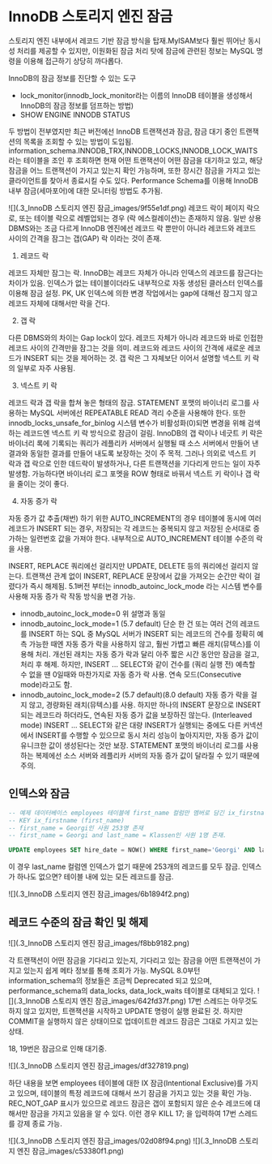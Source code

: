 # InnoDB 스토리지 엔진 잠금
스토리지 엔진 내부에서 레코드 기반 잠금 방식을 탑재.MyISAM보다 훨씬 뛰어난 동시성 처리를 제공할 수 있지만, 이원화된 잠금 처리 탓에 잠금에 관련된 정보는 MySQL 명령을 이용해 접근하기 상당히 까다롭다.

InnoDB의 잠금 정보를 진단할 수 있는 도구
- lock_monitor(innodb_lock_monitor라는 이름의 InnoDB 테이블을 생성해서 InnoDB의 잠금 정보를 덤프하는 방법)
- SHOW ENGINE INNODB STATUS

두 방법이 전부였지만 최근 버전에선
InnoDB 트랜잭션과 잠금, 잠금 대기 중인 트랜잭션의 목록을 조회할 수 있는 방법이 도입됨.
information_schema.INNODB_TRX,INNODB_LOCKS,INNODB_LOCK_WAITS 라는 테이블을 조인 후 조회하면 현재 어떤 트랜잭션이 어떤 잠금을 대기하고 있고, 해당 잠금을 어느 트랜잭션이 가지고 있는지 확인 가능하며, 또한 장시간 잠금을 가지고 있는 클라이언트를 찾아서 종료시킬 수도 있다. Performance Schema를 이용해 InnoDB 내부 잠금(세마포어)에 대한 모니터링 방법도 추가됨.

![](.3_InnoDB 스토리지 엔진 잠금_images/9f55e1df.png)
레코드 락이 페이지 락으로, 또는 테이블 락으로 레벨업되는 경우 (락 에스컬레이션)는 존재하지 않음.
일반 상용 DBMS와는 조금 다르게 InnoDB 엔진에선 레코드 락 뿐만이 아니라 레코드와 레코드 사이의 간격을 잠그는 갭(GAP) 락 이라는 것이 존재.

1. 레코드 락

레코드 자체만 잠그는 락. InnoDB는 레코드 자체가 아니라 인덱스의 레코드를 잠근다는 차이가 있음. 인덱스가 없는 테이블이더라도 내부적으로 자동 생성된 클러스터 인덱스를 이용해 잠금 설정. PK, UK 인덱스에 의한 변경 작업에서는 gap에 대해선 잠그지 않고 레코드 자체에 대해서만 락을 건다.

2. 갭 락

다른 DBMS와의 차이는 Gap lock이 있다. 레코드 자체가 아니라 레코드와 바로 인접한 레코드 사이의 간격만을 잠그는 것을 의미. 레코드와 레코드 사이의 간격에 새로운 레코드가 INSERT 되는 것을 제어하는 것. 갭 락은 그 자체보단 이어서 설명할 넥스트 키 락의 일부로 자주 사용됨.

3. 넥스트 키 락

레코드 락과 갭 락을 합쳐 놓은 형태의 잠금.
STATEMENT 포맷의 바이너리 로그를 사용하는 MySQL 서버에선 REPEATABLE READ 격리 수준을 사용해야 한다. 또한 innodb_locks_unsafe_for_binlog 시스템 변수가 비활성화(0)되면 변경을 위해 검색하는 레코드엔 넥스트 키 락 방식으로 잠금이 걸림.
InnoDB의 갭 락이나 네긋트 키 락은 바이너리 록에 기록되는 쿼리가 레플리카 서버에서 실행될 때 소스 서버에서 만들어 낸 결과와 동일한 결과를 만들어 내도록 보장하는 것이 주 목적.
그러나 의외로 넥스트 키 락과 갭 락으로 인한 데드락이 발생하거나, 다른 트랜잭션을 기다리게 만드는 일이 자주 발생함.
가능하다면 바이너리 로그 포멧을 ROW 형태로 바꿔서 넥스트 키 락이나 갭 락을 줄이는 것이 좋다.

4. 자동 증가 락

자동 증가 값 추출(채번) 하기 위한 AUTO_INCREMENT의 경우 테이블에 동시에 여러 레코드가 INSERT 되는 경우, 저장되는 각 레코드는 중복되지 않고 저장된 순서대로 증가하는 일련번호 값을 가져야 한다.
내부적으로 AUTO_INCREMENT 테이블 수준의 락을 사용.

INSERT, REPLACE 쿼리에선 걸리지만 UPDATE, DELETE 등의 쿼리에선 걸리지 않는다. 트랜잭션 관계 없이 INSERT, REPLACE 문장에서 값을 가져오는 순간만 락이 걸렸다가 즉시 해제됨.
5.1버전 부터는 innodb_autoinc_lock_mode 라는 시스템 변수를 사용해 자동 증가 락 작동 방식을 변경 가능.

- innodb_autoinc_lock_mode=0
위 설명과 동일
- innodb_autoinc_lock_mode=1 (5.7 default)
단순 한 건 또는 여러 건의 레코드를 INSERT 하는 SQL 중 MySQL 서버가 INSERT 되는 레코드의 건수를 정확히 예측 가능한 때엔 자동 증가 락을 사용하지 않고, 훨씬 가볍고 빠른 래치(뮤텍스)를 이용해 처리.
개선된 래치는 자동 증가 락과 달리 아주 짧은 시간 동안만 잠금을 걸고, 처리 후 해제.
하지만, INSERT ... SELECT와 같이 건수를 (쿼리 실행 전) 예측할 수 없을 땐 0일때와 마찬가지로 자동 증가 락 사용.
  연속 모드(Consecutive mode)라고도 함.
- innodb_autoinc_lock_mode=2 (5.7 default)(8.0 default)
자동 증가 락을 걸지 않고, 경량화된 래치(뮤텍스)를 사용.
하지만 하나의 INSERT 문장으로 INSERT되는 레코드라 하더라도, 연속된 자동 증가 값을 보장하진 않는다. (Interleaved mode)
  INSERT ... SELECT와 같은 대량 INSERT가 실행되는 중에도 다른 커넥션에서 INSERT를 수행할 수 있으므로 동시 처리 성능이 높아지지만, 자동 증가 값이 유니크한 값이 생성된다는 것만 보장. STATEMENT 포맷의 바이너리 로그를 사용하는 복제에선 소스 서버와 레플리카 서버의 자동 증가 값이 달라질 수 있기 때문에 주의.

## 인덱스와 잠금
```SQL
-- 예제 데이터베이스 employees 테이블에 first_name 컬럼만 멤버로 담긴 ix_firstname이라는 인덱스 존재.
-- KEY ix_firstname (first_name)
-- first_name = Georgi인 사원 253명 존재
-- first_name = Georgi and last_name = Klassen인 사원 1명 존재.

UPDATE employees SET hire_date = NOW() WHERE first_name='Georgi' AND last_name='Klassen';
```
이 경우 last_name 컬럼엔 인덱스가 없기 때문에 253개의 레코드를 모두 잠금.
인덱스가 하나도 없으면? 테이블 내에 있는 모든 레코드를 잠금.

![](.3_InnoDB 스토리지 엔진 잠금_images/6b1894f2.png)

## 레코드 수준의 잠금 확인 및 해제
![](.3_InnoDB 스토리지 엔진 잠금_images/f8bb9182.png)

각 트랜잭션이 어떤 잠금을 기다리고 있는지, 기다리고 있는 잠금을 어떤 트랜잭션이 가지고 있는지 쉽게 메타 정보를 통해 조회가 가능.
MySQL 8.0부턴 information_schema의 정보들은 조금씩 Deprecated 되고 있으며, 
performance_schema의 data_locks, data_lock_waits 테이블로 대체되고 있다.
![](.3_InnoDB 스토리지 엔진 잠금_images/642fd37f.png)
17번 스레드는 아무것도 하지 않고 있지만, 트랜잭션을 시작하고 UPDATE 명령이 실행 완료된 것.
하지만 COMMIT을 실행하지 않은 상태이므로 업데이트한 레코드 잠금은 그대로 가지고 있는 상태.

18, 19번은 잠금으로 인해 대기중.

![](.3_InnoDB 스토리지 엔진 잠금_images/df327819.png)

하단 내용을 보면 employees 테이블에 대한 IX 잠금(Intentional Exclusive)를 가지고 있으며, 테이블의 특정 레코드에 대해서 쓰기 잠금을 가지고 있는 것을 확인 가능. 
REC_NOT_GAP 표시가 있으므로 레코드 잠금은 갭이 포함되지 않은 순수 레코드에 대해서만 잠금을 가지고 있음을 알 수 있다.
이런 경우 KILL 17; 을 입력하여 17번 스레드를 강제 종료 가능.

![](.3_InnoDB 스토리지 엔진 잠금_images/02d08f94.png)
![](.3_InnoDB 스토리지 엔진 잠금_images/c53380f1.png)


